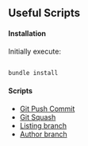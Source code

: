 ## Useful Scripts

#### Installation

Initially execute:

```bash

bundle install

```

#### Scripts

- [Git Push Commit](https://github.com/adrianotadao/useful-scripts/tree/master/git_push_commit)
- [Git Squash](https://github.com/adrianotadao/useful-scripts/tree/master/git_squash)
- [Listing branch](https://github.com/adrianotadao/useful-scripts/tree/master/listing_branch)
- [Author branch](https://github.com/adrianotadao/useful-scripts/blob/master/author_of_branch)